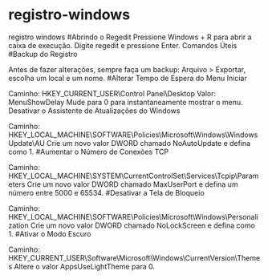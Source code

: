 # registro-windows
registro windows
#Abrindo o Regedit
Pressione Windows + R para abrir a caixa de execução.
Digite regedit e pressione Enter.
Comandos Úteis
#Backup do Registro

Antes de fazer alterações, sempre faça um backup: Arquivo > Exportar, escolha um local e um nome.
#Alterar Tempo de Espera do Menu Iniciar

Caminho: HKEY_CURRENT_USER\Control Panel\Desktop
Valor: MenuShowDelay
Mude para 0 para instantaneamente mostrar o menu.
Desativar o Assistente de Atualizações do Windows

Caminho: HKEY_LOCAL_MACHINE\SOFTWARE\Policies\Microsoft\Windows\WindowsUpdate\AU
Crie um novo valor DWORD chamado NoAutoUpdate e defina como 1.
#Aumentar o Número de Conexões TCP

Caminho: HKEY_LOCAL_MACHINE\SYSTEM\CurrentControlSet\Services\Tcpip\Parameters
Crie um novo valor DWORD chamado MaxUserPort e defina um número entre 5000 e 65534.
#Desativar a Tela de Bloqueio

Caminho: HKEY_LOCAL_MACHINE\SOFTWARE\Policies\Microsoft\Windows\Personalization
Crie um novo valor DWORD chamado NoLockScreen e defina como 1.
#Ativar o Modo Escuro

Caminho: HKEY_CURRENT_USER\Software\Microsoft\Windows\CurrentVersion\Themes
Altere o valor AppsUseLightTheme para 0.
